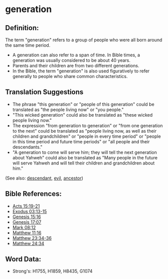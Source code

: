 # generation #

## Definition: ##

The term "generation" refers to a group of people who were all born around the same time period.

* A generation can also refer to a span of time. In Bible times, a generation was usually considered to be about 40 years.
* Parents and their children are from two different generations.
* In the Bible, the term "generation" is also used figuratively to refer generally to people who share common characteristics. 

## Translation Suggestions ##

* The phrase "this generation" or "people of this generation" could be translated as "the people living now" or "you people."
* "This wicked generation" could also be translated as "these wicked people living now."
* The expression "from generation to generation" or "from one generation to the next" could be translated as "people living now, as well as their children and grandchildren" or "people in every time period" or "people in this time period and future time periods" or "all people and their descendants."
* "A generation to come will serve him; they will tell the next generation about Yahweh" could also be translated as "Many people in the future will serve Yahweh and will tell their children and grandchildren about him."

(See also: [descendant](../other/descendant.md), [evil](../kt/evil.md), [ancestor](../other/father.md))

## Bible References: ##

* [Acts 15:19-21](rc://en/tn/help/act/15/19)
* [Exodus 03:13-15](rc://en/tn/help/exo/03/13)
* [Genesis 15:16](rc://en/tn/help/gen/15/16)
* [Genesis 17:07](rc://en/tn/help/gen/17/07)
* [Mark 08:12](rc://en/tn/help/mrk/08/12)
* [Matthew 11:16](rc://en/tn/help/mat/11/16)
* [Matthew 23:34-36](rc://en/tn/help/mat/23/34)
* [Matthew 24:34](rc://en/tn/help/mat/24/34)

## Word Data: ##

* Strong's: H1755, H1859, H8435, G1074
